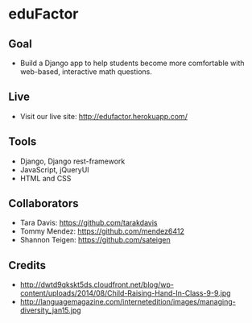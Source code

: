# eduFactor

## Goal
  - Build a Django app to help students become more comfortable with web-based, interactive math questions.

## Live
  - Visit our live site: http://edufactor.herokuapp.com/

## Tools
  - Django, Django rest-framework
  - JavaScript, jQueryUI
  - HTML and CSS

## Collaborators
- Tara Davis: https://github.com/tarakdavis
- Tommy Mendez: https://github.com/mendez6412
- Shannon Teigen: https://github.com/sateigen

## Credits
- http://dwtd9qkskt5ds.cloudfront.net/blog/wp-content/uploads/2014/08/Child-Raising-Hand-In-Class-9-9.jpg
- http://languagemagazine.com/internetedition/images/managing-diversity_jan15.jpg

